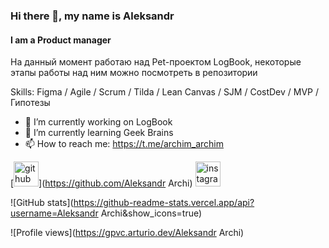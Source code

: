 ### Hi there 👋, my name is Aleksandr
#### I am a Product manager
На данный момент работаю над Pet-проектом LogBook, некоторые этапы работы над ним можно посмотреть в репозитории 

Skills: Figma / Agile / Scrum / Tilda / Lean Canvas / SJM / CostDev /  MVP / Гипотезы

- 🔭 I’m currently working on LogBook 
- 🌱 I’m currently learning Geek Brains 
- 📫 How to reach me: https://t.me/archim_archim 


[<img src='https://cdn.jsdelivr.net/npm/simple-icons@3.0.1/icons/github.svg' alt='github' height='40'>](https://github.com/Aleksandr Archi)  [<img src='https://cdn.jsdelivr.net/npm/simple-icons@3.0.1/icons/instagram.svg' alt='instagram' height='40'>](https://www.instagram.com/https://instagram.com/_aleksandr_archi_?igshid=NGVhN2U2NjQ0Yg==/)  

![GitHub stats](https://github-readme-stats.vercel.app/api?username=Aleksandr Archi&show_icons=true)  

![Profile views](https://gpvc.arturio.dev/Aleksandr Archi)  
